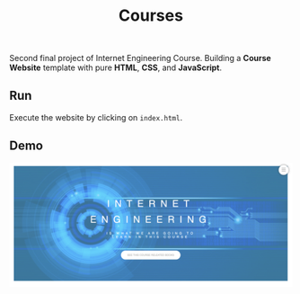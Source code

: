 <h1 align="center">
  Courses
</h1>

<br />

Second final project of Internet Engineering Course.
Building a **Course Website** template with pure **HTML**, **CSS**, and **JavaScript**.

## Run

Execute the website by clicking on ```index.html```.

## Demo

<p align="center">
  <img src="./assets/image/demo.png" alt="demo" />
</p>